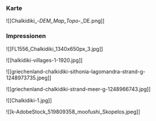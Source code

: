 ### Karte

![[Chalkidiki_-_DEM_Map_Topo_-_DE.png]]


### Impressionen 
![[FL1556_Chalkidiki_1340x650px_3.jpg]]

![[halkidiki-villages-1-1920.jpg]]

![[griechenland-chalkidiki-sithonia-lagomandra-strand-g-1248973735.jpeg]]

![[griechenland-chalkidiki-strand-meer-g-1248966743.jpg]]

![[Chalkidiki-1.jpg]]

![[k-AdobeStock_519809358_moofushi_Skopelos.jpeg]]

